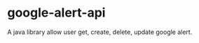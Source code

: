 google-alert-api
================

A java library allow user get, create, delete, update google alert.
